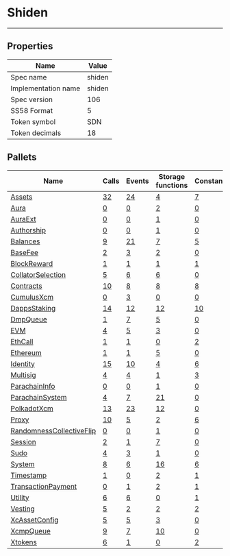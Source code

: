 # Shiden

---------

## Properties
| Name | Value |
| -------- | -------- |
| Spec name     | shiden     |
| Implementation name     | shiden     |
| Spec version     | 106     |
| SS58 Format     | 5     |
| Token symbol      | SDN     |
| Token decimals      | 18     |

## Pallets
| Name | Calls | Events | Storage functions | Constants | Errors |
| -------- | -------- | -------- | -------- | -------- | -------- |
| [Assets](assets.md) | [32](assets.md#calls) | [24](assets.md#events) | [4](assets.md#storage-functions) | [7](assets.md#constants) | [20](assets.md#errors) |
| [Aura](aura.md) | [0](aura.md#calls) | [0](aura.md#events) | [2](aura.md#storage-functions) | [0](aura.md#constants) | [0](aura.md#errors) |
| [AuraExt](auraext.md) | [0](auraext.md#calls) | [0](auraext.md#events) | [1](auraext.md#storage-functions) | [0](auraext.md#constants) | [0](auraext.md#errors) |
| [Authorship](authorship.md) | [0](authorship.md#calls) | [0](authorship.md#events) | [1](authorship.md#storage-functions) | [0](authorship.md#constants) | [0](authorship.md#errors) |
| [Balances](balances.md) | [9](balances.md#calls) | [21](balances.md#events) | [7](balances.md#storage-functions) | [5](balances.md#constants) | [10](balances.md#errors) |
| [BaseFee](basefee.md) | [2](basefee.md#calls) | [3](basefee.md#events) | [2](basefee.md#storage-functions) | [0](basefee.md#constants) | [0](basefee.md#errors) |
| [BlockReward](blockreward.md) | [1](blockreward.md#calls) | [1](blockreward.md#events) | [1](blockreward.md#storage-functions) | [1](blockreward.md#constants) | [1](blockreward.md#errors) |
| [CollatorSelection](collatorselection.md) | [5](collatorselection.md#calls) | [6](collatorselection.md#events) | [6](collatorselection.md#storage-functions) | [0](collatorselection.md#constants) | [9](collatorselection.md#errors) |
| [Contracts](contracts.md) | [10](contracts.md#calls) | [8](contracts.md#events) | [8](contracts.md#storage-functions) | [8](contracts.md#constants) | [29](contracts.md#errors) |
| [CumulusXcm](cumulusxcm.md) | [0](cumulusxcm.md#calls) | [3](cumulusxcm.md#events) | [0](cumulusxcm.md#storage-functions) | [0](cumulusxcm.md#constants) | [0](cumulusxcm.md#errors) |
| [DappsStaking](dappsstaking.md) | [14](dappsstaking.md#calls) | [12](dappsstaking.md#events) | [12](dappsstaking.md#storage-functions) | [10](dappsstaking.md#constants) | [23](dappsstaking.md#errors) |
| [DmpQueue](dmpqueue.md) | [1](dmpqueue.md#calls) | [7](dmpqueue.md#events) | [5](dmpqueue.md#storage-functions) | [0](dmpqueue.md#constants) | [2](dmpqueue.md#errors) |
| [EVM](evm.md) | [4](evm.md#calls) | [5](evm.md#events) | [3](evm.md#storage-functions) | [0](evm.md#constants) | [11](evm.md#errors) |
| [EthCall](ethcall.md) | [1](ethcall.md#calls) | [1](ethcall.md#events) | [0](ethcall.md#storage-functions) | [2](ethcall.md#constants) | [3](ethcall.md#errors) |
| [Ethereum](ethereum.md) | [1](ethereum.md#calls) | [1](ethereum.md#events) | [5](ethereum.md#storage-functions) | [0](ethereum.md#constants) | [2](ethereum.md#errors) |
| [Identity](identity.md) | [15](identity.md#calls) | [10](identity.md#events) | [4](identity.md#storage-functions) | [6](identity.md#constants) | [18](identity.md#errors) |
| [Multisig](multisig.md) | [4](multisig.md#calls) | [4](multisig.md#events) | [1](multisig.md#storage-functions) | [3](multisig.md#constants) | [14](multisig.md#errors) |
| [ParachainInfo](parachaininfo.md) | [0](parachaininfo.md#calls) | [0](parachaininfo.md#events) | [1](parachaininfo.md#storage-functions) | [0](parachaininfo.md#constants) | [0](parachaininfo.md#errors) |
| [ParachainSystem](parachainsystem.md) | [4](parachainsystem.md#calls) | [7](parachainsystem.md#events) | [21](parachainsystem.md#storage-functions) | [0](parachainsystem.md#constants) | [8](parachainsystem.md#errors) |
| [PolkadotXcm](polkadotxcm.md) | [13](polkadotxcm.md#calls) | [23](polkadotxcm.md#events) | [12](polkadotxcm.md#storage-functions) | [0](polkadotxcm.md#constants) | [20](polkadotxcm.md#errors) |
| [Proxy](proxy.md) | [10](proxy.md#calls) | [5](proxy.md#events) | [2](proxy.md#storage-functions) | [6](proxy.md#constants) | [8](proxy.md#errors) |
| [RandomnessCollectiveFlip](randomnesscollectiveflip.md) | [0](randomnesscollectiveflip.md#calls) | [0](randomnesscollectiveflip.md#events) | [1](randomnesscollectiveflip.md#storage-functions) | [0](randomnesscollectiveflip.md#constants) | [0](randomnesscollectiveflip.md#errors) |
| [Session](session.md) | [2](session.md#calls) | [1](session.md#events) | [7](session.md#storage-functions) | [0](session.md#constants) | [5](session.md#errors) |
| [Sudo](sudo.md) | [4](sudo.md#calls) | [3](sudo.md#events) | [1](sudo.md#storage-functions) | [0](sudo.md#constants) | [1](sudo.md#errors) |
| [System](system.md) | [8](system.md#calls) | [6](system.md#events) | [16](system.md#storage-functions) | [6](system.md#constants) | [6](system.md#errors) |
| [Timestamp](timestamp.md) | [1](timestamp.md#calls) | [0](timestamp.md#events) | [2](timestamp.md#storage-functions) | [1](timestamp.md#constants) | [0](timestamp.md#errors) |
| [TransactionPayment](transactionpayment.md) | [0](transactionpayment.md#calls) | [1](transactionpayment.md#events) | [2](transactionpayment.md#storage-functions) | [1](transactionpayment.md#constants) | [0](transactionpayment.md#errors) |
| [Utility](utility.md) | [6](utility.md#calls) | [6](utility.md#events) | [0](utility.md#storage-functions) | [1](utility.md#constants) | [1](utility.md#errors) |
| [Vesting](vesting.md) | [5](vesting.md#calls) | [2](vesting.md#events) | [2](vesting.md#storage-functions) | [2](vesting.md#constants) | [5](vesting.md#errors) |
| [XcAssetConfig](xcassetconfig.md) | [5](xcassetconfig.md#calls) | [5](xcassetconfig.md#events) | [3](xcassetconfig.md#storage-functions) | [0](xcassetconfig.md#constants) | [3](xcassetconfig.md#errors) |
| [XcmpQueue](xcmpqueue.md) | [9](xcmpqueue.md#calls) | [7](xcmpqueue.md#events) | [10](xcmpqueue.md#storage-functions) | [0](xcmpqueue.md#constants) | [5](xcmpqueue.md#errors) |
| [Xtokens](xtokens.md) | [6](xtokens.md#calls) | [1](xtokens.md#events) | [0](xtokens.md#storage-functions) | [2](xtokens.md#constants) | [19](xtokens.md#errors) |